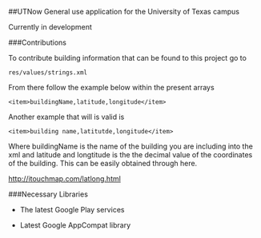##UTNow
General use application for the University of Texas campus

Currently in development


###Contributions

To contribute building information that can be found to this project go to

    res/values/strings.xml 

From there follow the example below within the present arrays

    <item>buildingName,latitude,longitude</item> 

Another example that will is valid is

    <item>building name,latitutde,longitude</item> 

Where buildingName is the name of the building you are including into the xml
and latitude and longtitude is the the decimal value of the coordinates of the building.
This can be easily obtained through here.

http://itouchmap.com/latlong.html

###Necessary Libraries

- The latest Google Play services

- Latest Google AppCompat library
